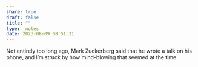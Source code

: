 ```yaml
---
share: true
draft: false
title: ""
type: _notes
date: 2023-08-09 08:51:31
---
```


Not entirely too long ago, Mark Zuckerberg said that he wrote a talk on his phone, and I’m struck by how mind-blowing that seemed at the time. 
